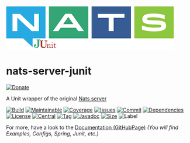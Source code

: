 ![logo](src/test/resources/nats-junit.png)

# nats-server-junit

[![Donate](https://img.shields.io/badge/Donate-PayPal-green.svg)](https://www.paypal.com/donate/?hosted_button_id=HFHFUT3G6TZF6)

A Unit wrapper of the original [Nats server](https://github.com/nats-io/nats-server)

[![Build][build_shield]][build_link]
[![Maintainable][maintainable_shield]][maintainable_link]
[![Coverage][coverage_shield]][coverage_link]
[![Issues][issues_shield]][issues_link]
[![Commit][commit_shield]][commit_link]
[![Dependencies][dependency_shield]][dependency_link]
[![License][license_shield]][license_link]
[![Central][central_shield]][central_link]
[![Tag][tag_shield]][tag_link]
[![Javadoc][javadoc_shield]][javadoc_link]
[![Size][size_shield]][size_shield]
![Label][label_shield]

[build_shield]: https://github.com/YunaBraska/nats-server-junit/workflows/JAVA_CI/badge.svg
[build_link]: https://github.com/YunaBraska/nats-server-junit/actions?query=workflow%3AJAVA_CI
[maintainable_shield]: https://img.shields.io/codeclimate/maintainability/YunaBraska/nats-server-junit?style=flat-square
[maintainable_link]: https://codeclimate.com/github/YunaBraska/nats-server-junit/maintainability
[coverage_shield]: https://img.shields.io/codeclimate/coverage/YunaBraska/nats-server-junit?style=flat-square
[coverage_link]: https://codeclimate.com/github/YunaBraska/nats-server-junit/test_coverage
[issues_shield]: https://img.shields.io/github/issues/YunaBraska/nats-server-junit?style=flat-square
[issues_link]: https://github.com/YunaBraska/nats-server-junit/commits/main
[commit_shield]: https://img.shields.io/github/last-commit/YunaBraska/nats-server-junit?style=flat-square
[commit_link]: https://github.com/YunaBraska/nats-server-junit/issues
[license_shield]: https://img.shields.io/github/license/YunaBraska/nats-server-junit?style=flat-square
[license_link]: https://github.com/YunaBraska/nats-server-junit/blob/main/LICENSE
[dependency_shield]: https://img.shields.io/librariesio/github/YunaBraska/nats-server-junit?style=flat-square
[dependency_link]: https://libraries.io/github/YunaBraska/nats-server-junit
[central_shield]: https://img.shields.io/maven-central/v/berlin.yuna/nats-server-junit?style=flat-square
[central_link]:https://search.maven.org/artifact/berlin.yuna/nats-server-junit
[tag_shield]: https://img.shields.io/github/v/tag/YunaBraska/nats-server-junit?style=flat-square
[tag_link]: https://github.com/YunaBraska/nats-server-junit/releases
[javadoc_shield]: https://javadoc.io/badge2/berlin.yuna/nats-server-junit/javadoc.svg?style=flat-square
[javadoc_link]: https://javadoc.io/doc/berlin.yuna/nats-server-junit
[size_shield]: https://img.shields.io/github/repo-size/YunaBraska/nats-server-junit?style=flat-square
[label_shield]: https://img.shields.io/badge/Yuna-QueenInside-blueviolet?style=flat-square
[gitter_shield]: https://img.shields.io/gitter/room/YunaBraska/nats-server-junit?style=flat-square
[gitter_link]: https://gitter.im/nats-server-junit/Lobby

For more, have a look to the [Documentation (GitHubPage)](https://yunabraska.github.io/nats-server/) *(You will find Examples, Configs, Spring, Junit, etc.)*
